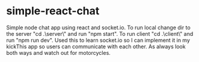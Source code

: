 ﻿# simple-react-chat
Simple node chat app using react and socket.io. To run local change dir to the server "cd .\server\\" and run "npm start". To run client "cd .\client\\" and run "npm run dev". Used this to learn socket.io so I can implement it in my kickThis app so users can communicate with each other. As always look both ways and watch out for motorcycles.
